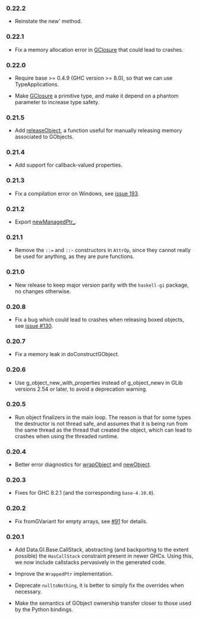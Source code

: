 ### 0.22.2

+ Reinstate the new' method.

### 0.22.1

+ Fix a memory allocation error in [GClosure](https://hackage.haskell.org/package/haskell-gi-base-0.22.0/docs/Data-GI-Base.html#t:GClosure) that could lead to crashes.

### 0.22.0

+ Require base >= 0.4.9 (GHC version >= 8.0), so that we can use TypeApplications.

+ Make [GClosure](https://hackage.haskell.org/package/haskell-gi-base-0.22.0/docs/Data-GI-Base.html#t:GClosure) a primitive type, and make it depend on a phantom parameter to increase type safety.

### 0.21.5

+ Add [releaseObject](https://hackage.haskell.org/package/haskell-gi-base-0.21.5/docs/Data-GI-Base-ManagedPtr.html#v:releaseObject), a function useful for manually releasing memory associated to GObjects.

### 0.21.4

+ Add support for callback-valued properties.

### 0.21.3

+ Fix a compilation error on Windows, see [issue 193](https://github.com/haskell-gi/haskell-gi/issues/193).

### 0.21.2

+ Export [newManagedPtr_](https://hackage.haskell.org/package/haskell-gi-base-0.21.2/docs/Data-GI-Base-ManagedPtr.html#v:newManagedPtr_).

### 0.21.1

+ Remove the `::=` and `::~` constructors in `AttrOp`, since they cannot really be used for anything, as they are pure functions.

### 0.21.0

+ New release to keep major version parity with the `haskell-gi` package, no changes otherwise.

### 0.20.8

+ Fix a bug which could lead to crashes when releasing boxed objects, see [issue #130](https://github.com/haskell-gi/haskell-gi/issues/130).

### 0.20.7

+ Fix a memory leak in doConstructGObject.

### 0.20.6

+ Use g_object_new_with_properties instead of g_object_newv in
GLib versions 2.54 or later, to avoid a deprecation warning.

### 0.20.5

+ Run object finalizers in the main loop. The reason is that for
some types the destructor is not thread safe, and assumes that it
is being run from the same thread as the thread that created the object,
which can lead to crashes when using the threaded runtime.

### 0.20.4

+ Better error diagnostics for [wrapObject](https://hackage.haskell.org/package/haskell-gi-base/docs/Data-GI-Base-ManagedPtr.html#v:wrapObject) and [newObject](https://hackage.haskell.org/package/haskell-gi-base/docs/Data-GI-Base-ManagedPtr.html#v:newObject).

### 0.20.3

+ Fixes for GHC 8.2.1 (and the corresponding `base-4.10.0`).

### 0.20.2

+ Fix fromGVariant for empty arrays, see [#91](https://github.com/haskell-gi/haskell-gi/issues/91) for details.

### 0.20.1

+ Add Data.GI.Base.CallStack, abstracting (and backporting to the
extent possible) the `HasCallStack` constraint present in newer
GHCs. Using this, we now include callstacks pervasively in the
generated code.

+ Improve the `WrappedPtr` implementation.

+ Deprecate `nulltoNothing`, it is better to simply fix the
overrides when necessary.

+ Make the semantics of GObject ownership transfer closer to those used by the Python bindings.
